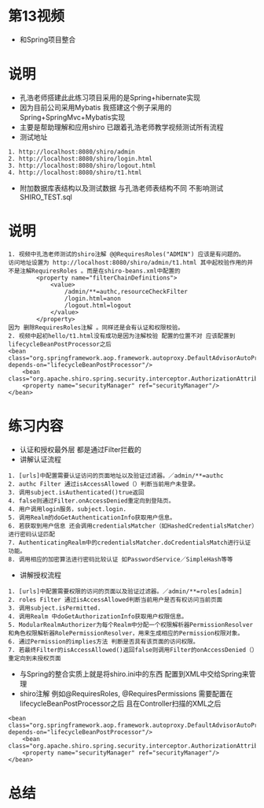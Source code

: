 # 第13视频
* 和Spring项目整合
# 说明
* 孔浩老师搭建此此练习项目采用的是Spring+hibernate实现
* 因为目前公司采用Mybatis 我搭建这个例子采用的Spring+SpringMvc+Mybatis实现
* 主要是帮助理解和应用shiro 已跟着孔浩老师教学视频测试所有流程
* 测试地址
```
1. http://localhost:8080/shiro/admin
2. http://localhost:8080/shiro/login.html
3. http://localhost:8080/shiro/logout.html
4. http://localhost:8080/shiro/t1.html
```
* 附加数据库表结构以及测试数据 与孔浩老师表结构不同 不影响测试SHIRO_TEST.sql 
# 说明
```
1. 视频中孔浩老师测试的shiro注解 @@RequiresRoles("ADMIN") 应该是有问题的。
访问地址设置为 http://localhost:8080/shiro/admin/t1.html 其中起校验作用的并不是注解RequiresRoles 。而是在shiro-beans.xml中配置的
		<property name="filterChainDefinitions">
			<value>
				/admin/**=authc,resourceCheckFilter
				/login.html=anon
				/logout.html=logout
			</value>
		</property>
因为 删除RequiresRoles注解 。同样还是会有认证和权限校验。
2. 视频中起初hello/t1.html没有成功是因为注解校验 配置的位置不对 应该配置到 lifecycleBeanPostProcessor之后
<bean class="org.springframework.aop.framework.autoproxy.DefaultAdvisorAutoProxyCreator" depends-on="lifecycleBeanPostProcessor"/>
    <bean class="org.apache.shiro.spring.security.interceptor.AuthorizationAttributeSourceAdvisor">
    <property name="securityManager" ref="securityManager"/>
</bean>

```
# 练习内容
* 认证和授权最外层 都是通过Filter拦截的
* 讲解认证流程
```
1. [urls]中配置需要认证访问的页面地址以及验证过滤器。／admin/**=authc
2. authc Filter 通过isAccessAllowed（）判断当前用户未登录。
3. 调用subject.isAuthenticated()true返回
4. false则通过Filter.onAccessDenied重定向到登陆页。
4. 用户调用login服务，subject.login.
5. 调用Realm的doGetAuthenticationInfo获取用户信息。
6. 若获取到用户信息 还会调用credentialsMatcher（如HashedCredentialsMatcher）进行密码认证匹配
7. AuthenticatingRealm中的credentialsMatcher.doCredentialsMatch进行认证功能。
8. 调用相应的加密算法进行密码比较认证 如PasswordService／SimpleHash等等
```
* 讲解授权流程
```
1. [urls]中配置需要权限的访问的页面以及验证过滤器。／admin/**=roles[admin]
2. roles Filter 通过isAccessAllowed判断当前用户是否有权访问当前页面
3. 调用subject.isPermitted.
4. 调用Realm 中doGetAuthorizationInfo获取用户权限信息。
5. ModularRealmAuthorizer为每个Realm中分配一个权限解析器PermissionResolver和角色权限解析器RolePermissionResolver，用来生成相应的Permission权限对象。
6. 通过Permission的implies方法 判断是否具有该页面的访问权限。
7. 若最终Filter的isAccessAllowed()返回false则调用Filter的onAccessDenied（）重定向到未授权页面
```
* 与Spring的整合实质上就是将shiro.ini中的东西 配置到XML中交给Spring来管理
* shiro注解 例如@RequiresRoles, @RequiresPermissions 需要配置在lifecycleBeanPostProcessor之后 且在Controller扫描的XML之后
```
<bean class="org.springframework.aop.framework.autoproxy.DefaultAdvisorAutoProxyCreator" depends-on="lifecycleBeanPostProcessor"/>
    <bean class="org.apache.shiro.spring.security.interceptor.AuthorizationAttributeSourceAdvisor">
    <property name="securityManager" ref="securityManager"/>
</bean>
```
# 总结
